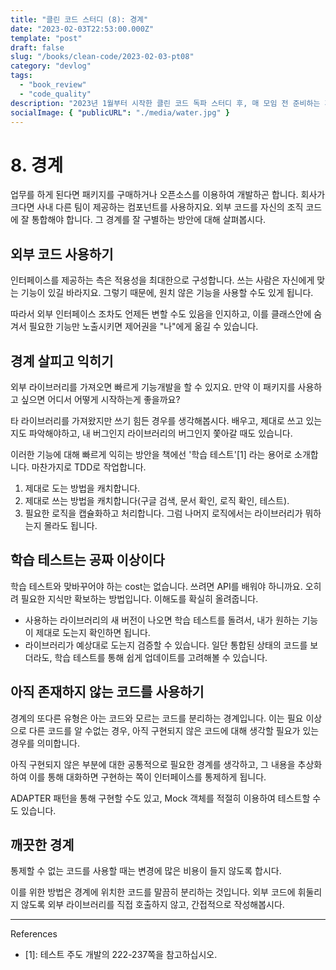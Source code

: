 ```yaml
---
title: "클린 코드 스터디 (8): 경계"
date: "2023-02-03T22:53:00.000Z"
template: "post"
draft: false
slug: "/books/clean-code/2023-02-03-pt08"
category: "devlog"
tags:
  - "book_review"
  - "code_quality"
description: "2023년 1월부터 시작한 클린 코드 독파 스터디 후, 매 모임 전 준비하는 게시글을 공유합니다. 이 글은 8장, 경계에 대해 설명합니다."
socialImage: { "publicURL": "./media/water.jpg" }
---
```


# 8. 경계

업무를 하게 된다면 패키지를 구매하거나 오픈소스를 이용하여 개발하곤 합니다. 회사가 크다면 사내 다른 팀이 제공하는 컴포넌트를 사용하지요. 외부 코드를 자신의 조직 코드에 잘 통합해야 합니다. 그 경계를 잘 구별하는 방안에 대해 살펴봅시다.

## 외부 코드 사용하기

인터페이스를 제공하는 측은 적용성을 최대한으로 구성합니다. 쓰는 사람은 자신에게 맞는 기능이 있길 바라지요. 그렇기 때문에, 원치 않은 기능을 사용할 수도 있게 됩니다.

따라서 외부 인터페이스 조차도 언제든 변할 수도 있음을 인지하고, 이를 클래스안에 숨겨서 필요한 기능만 노출시키면 제어권을 "나"에게 옮길 수 있습니다.

## 경계 살피고 익히기

외부 라이브러리를 가져오면 빠르게 기능개발을 할 수 있지요. 만약 이 패키지를 사용하고 싶으면 어디서 어떻게 시작하는게 좋을까요?

타 라이브러리를 가져왔지만 쓰기 힘든 경우를 생각해봅시다. 배우고, 제대로 쓰고 있는지도 파악해야하고, 내 버그인지 라이브러리의 버그인지 쫓아갈 때도 있습니다.

이러한 기능에 대해 빠르게 익히는 방안을 책에선 '학습 테스트'[1] 라는 용어로 소개합니다. 마찬가지로 TDD로 작업합니다.

1. 제대로 도는 방법을 캐치합니다.
2. 제대로 쓰는 방법을 캐치합니다(구글 검색, 문서 확인, 로직 확인, 테스트).
3. 필요한 로직을 캡슐화하고 처리합니다. 그럼 나머지 로직에서는 라이브러리가 뭐하는지 몰라도 됩니다.

## 학습 테스트는 공짜 이상이다

학습 테스트와 맞바꾸어야 하는 cost는 없습니다. 쓰려면 API를 배워야 하니까요. 오히려 필요한 지식만 확보하는 방법입니다. 이해도를 확실히 올려줍니다.

- 사용하는 라이브러리의 새 버전이 나오면 학습 테스트를 돌려서, 내가 원하는 기능이 제대로 도는지 확인하면 됩니다.
- 라이브러리가 예상대로 도는지 검증할 수 있습니다. 일단 통합된 상태의 코드를 보더라도, 학습 테스트를 통해 쉽게 업데이트를 고려해볼 수 있습니다.

## 아직 존재하지 않는 코드를 사용하기

경계의 또다른 유형은 아는 코드와 모르는 코드를 분리하는 경계입니다. 이는 필요 이상으로 다른 코드를 알 수없는 경우, 아직 구현되지 않은 코드에 대해 생각할 필요가 있는 경우를 의미합니다.

아직 구현되지 않은 부분에 대한 공통적으로 필요한 경계를 생각하고, 그 내용을 추상화하여 이를 통해 대화하면 구현하는 쪽이 인터페이스를 통제하게 됩니다.

ADAPTER 패턴을 통해 구현할 수도 있고, Mock 객체를 적절히 이용하여 테스트할 수도 있습니다.

## 깨끗한 경계

통제할 수 없는 코드를 사용할 때는 변경에 많은 비용이 들지 않도록 합시다.

이를 위한 방법은 경계에 위치한 코드를 말끔히 분리하는 것입니다. 외부 코드에 휘둘리지 않도록 외부 라이브러리를 직접 호출하지 않고, 간접적으로 작성해봅시다.

---

References

- [1]: 테스트 주도 개발의 222-237쪽을 참고하십시오.
